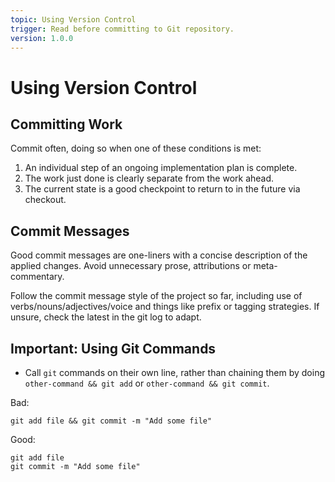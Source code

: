 ```yaml
---
topic: Using Version Control
trigger: Read before committing to Git repository.
version: 1.0.0
---
```


# Using Version Control

## Committing Work

Commit often, doing so when one of these conditions is met:

1. An individual step of an ongoing implementation plan is complete.
2. The work just done is clearly separate from the work ahead.
3. The current state is a good checkpoint to return to in the future via checkout.

## Commit Messages

Good commit messages are one-liners with a concise description of the applied changes. Avoid unnecessary prose, attributions or meta-commentary.

Follow the commit message style of the project so far, including use of verbs/nouns/adjectives/voice and things like prefix or tagging strategies. If unsure, check the latest in the git log to adapt.


## Important: Using Git Commands

- Call `git` commands on their own line, rather than chaining them by doing `other-command && git add` or `other-command && git commit`.

Bad:
```
git add file && git commit -m "Add some file"
```

Good:
```
git add file
git commit -m "Add some file"
```

